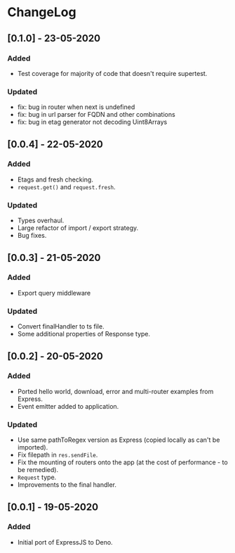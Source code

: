 # ChangeLog

## [0.1.0] - 23-05-2020

### Added

- Test coverage for majority of code that doesn't require supertest.

### Updated

- fix: bug in router when next is undefined
- fix: bug in url parser for FQDN and other combinations
- fix: bug in etag generator not decoding Uint8Arrays

## [0.0.4] - 22-05-2020

### Added

- Etags and fresh checking.
- `request.get()` and `request.fresh`.

### Updated

- Types overhaul.
- Large refactor of import / export strategy.
- Bug fixes.

## [0.0.3] - 21-05-2020

### Added

- Export query middleware

### Updated

- Convert finalHandler to ts file.
- Some additional properties of Response type.

## [0.0.2] - 20-05-2020

### Added

- Ported hello world, download, error and multi-router examples from Express.
- Event emitter added to application.

### Updated

- Use same pathToRegex version as Express (copied locally as can't be imported).
- Fix filepath in `res.sendFile`.
- Fix the mounting of routers onto the app (at the cost of performance - to be remedied).
- `Request` type.
- Improvements to the final handler.

## [0.0.1] - 19-05-2020

### Added

- Initial port of ExpressJS to Deno.
